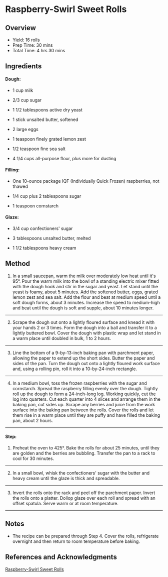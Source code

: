 # Raspberry-Swirl Sweet Rolls

## Overview

- Yield: 16 rolls
- Prep Time: 30 mins
- Total Time: 4 hrs 30 mins

## Ingredients

#### Dough:

- 1 cup milk

- 2/3 cup sugar

- 1 1/2 tablespoons active dry yeast

- 1 stick unsalted butter, softened

- 2 large eggs

- 1 teaspoon finely grated lemon zest

- 1/2 teaspoon fine sea salt

- 4 1/4 cups all-purpose flour, plus more for dusting

#### Filling:

- One 10-ounce package IQF (Individually Quick Frozen) raspberries, not thawed

- 1/4 cup plus 2 tablespoons sugar

- 1 teaspoon cornstarch

#### Glaze:

- 3/4 cup confectioners' sugar

- 3 tablespoons unsalted butter, melted

- 1 1/2 tablespoons heavy cream

## Method

1. In a small saucepan, warm the milk over moderately low heat until it's 95°. Pour the warm milk into the bowl of a standing electric mixer fitted with the dough hook and stir in the sugar and yeast. Let stand until the yeast is foamy, about 5 minutes. Add the softened butter, eggs, grated lemon zest and sea salt. Add the flour and beat at medium speed until a soft dough forms, about 3 minutes. Increase the speed to medium-high and beat until the dough is soft and supple, about 10 minutes longer.
---

2. Scrape the dough out onto a lightly floured surface and knead it with your hands 2 or 3 times. Form the dough into a ball and transfer it to a lightly buttered bowl. Cover the dough with plastic wrap and let stand in a warm place until doubled in bulk, 1 to 2 hours.
---

3. Line the bottom of a 9-by-13-inch baking pan with parchment paper, allowing the paper to extend up the short sides. Butter the paper and sides of the pan. Turn the dough out onto a lightly floured work surface and, using a rolling pin, roll it into a 10-by-24-inch rectangle.
---

4. In a medium bowl, toss the frozen raspberries with the sugar and cornstarch. Spread the raspberry filling evenly over the dough. Tightly roll up the dough to form a 24-inch-long log. Working quickly, cut the log into quarters. Cut each quarter into 4 slices and arrange them in the baking pan, cut sides up. Scrape any berries and juice from the work surface into the baking pan between the rolls. Cover the rolls and let them rise in a warm place until they are puffy and have filled the baking pan, about 2 hours.
---

#### Step:

1. Preheat the oven to 425°. Bake the rolls for about 25 minutes, until they are golden and the berries are bubbling. Transfer the pan to a rack to cool for 30 minutes.
---

2. In a small bowl, whisk the confectioners' sugar with the butter and heavy cream until the glaze is thick and spreadable.
---

3. Invert the rolls onto the rack and peel off the parchment paper. Invert the rolls onto a platter. Dollop glaze over each roll and spread with an offset spatula. Serve warm or at room temperature.
---


## Notes

- The recipe can be prepared through Step 4. Cover the rolls, refrigerate overnight and then return to room temperature before baking.

## References and Acknowledgments

[Raspberry-Swirl Sweet Rolls](https://www.foodandwine.com/recipes/raspberry-swirl-sweet-rolls)
